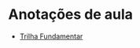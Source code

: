 # Anotações de aula

- [Trilha Fundamentar](https://github.com/andrademech/rocketseat/tree/main/Fundamentar)

